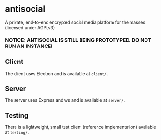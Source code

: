 # antisocial
A private, end-to-end encrypted social media platform for the masses (licensed under AGPLv3)

### NOTICE: ANTISOCIAL IS STILL BEING PROTOTYPED. DO NOT RUN AN INSTANCE!

## Client
The client uses Electron and is available at `client/`.

## Server
The server uses Express and ws and is available at `server/`.

## Testing
There is a lightweight, small test client (reference implementation) available at `testing/`.